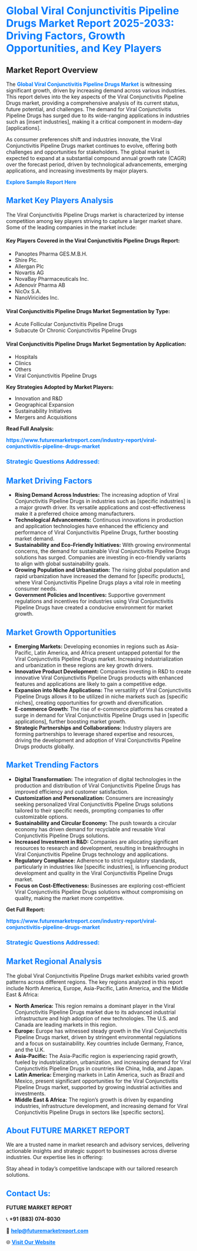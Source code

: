 <h1 style="color: #007BFF;">Global Viral Conjunctivitis Pipeline Drugs Market Report 2025-2033: Driving Factors, Growth Opportunities, and Key Players</h1>

<section id="overview">
<h2>Market Report Overview</h2>
<p>The <a href="https://www.futuremarketreport.com/industry-report/viral-conjunctivitis-pipeline-drugs-market" style="color: #007BFF; text-decoration: none;"><strong>Global Viral Conjunctivitis Pipeline Drugs Market</strong></a> is witnessing significant growth, driven by increasing demand across various industries. This report delves into the key aspects of the Viral Conjunctivitis Pipeline Drugs market, providing a comprehensive analysis of its current status, future potential, and challenges. The demand for Viral Conjunctivitis Pipeline Drugs has surged due to its wide-ranging applications in industries such as [insert industries], making it a critical component in modern-day [applications].</p>
<p>As consumer preferences shift and industries innovate, the Viral Conjunctivitis Pipeline Drugs market continues to evolve, offering both challenges and opportunities for stakeholders. The global market is expected to expand at a substantial compound annual growth rate (CAGR) over the forecast period, driven by technological advancements, emerging applications, and increasing investments by major players.</p>
</section>

<section id="overview">
<p><a href="https://www.futuremarketreport.com/request-sample/reportId=112907" style="color: #007BFF; text-decoration: none;"><strong>Explore Sample Report Here</strong></a></p>
</section>

<section id="key-players">
<h2 style="color: #007BFF;">Market Key Players Analysis</h2>
<p>The Viral Conjunctivitis Pipeline Drugs market is characterized by intense competition among key players striving to capture a larger market share. Some of the leading companies in the market include:</p>
<h4>Key Players Covered in the Viral Conjunctivitis Pipeline Drugs Report:</h4>
<ul><li>Panoptes Pharma GES.M.B.H.</li><li>Shire Plc.</li><li>Allergan Plc</li><li>Novartis AG</li><li>NovaBay Pharmaceuticals Inc.</li><li>Adenovir Pharma AB</li><li>NicOx S.A.</li><li>NanoViricides Inc.</li></ul>
<h4>Viral Conjunctivitis Pipeline Drugs Market Segmentation by Type:</h4>
<ul><li>Acute Follicular Conjunctivitis Pipeline Drugs</li><li>Subacute Or Chronic Conjunctivitis Pipeline Drugs</li></ul>

<h4>Viral Conjunctivitis Pipeline Drugs Market Segmentation by Application:</h4>
<ul><li>Hospitals</li><li>Clinics</li><li>Others</li><li>Viral Conjunctivitis Pipeline Drugs</li></ul>
<p><strong>Key Strategies Adopted by Market Players:</strong></p>
<ul>
<li>Innovation and R&D</li>
<li>Geographical Expansion</li>
<li>Sustainability Initiatives</li>
<li>Mergers and Acquisitions</li>
</ul>
</section>

<section>
<p><strong>Read Full Analysis: </strong></p><a href="https://www.futuremarketreport.com/industry-report/viral-conjunctivitis-pipeline-drugs-market" style="color: #007BFF; text-decoration: none;"><strong>https://www.futuremarketreport.com/industry-report/viral-conjunctivitis-pipeline-drugs-market</strong></a>
<h3 style="color: #007BFF;">Strategic Questions Addressed:</h3>
</section>

<section id="driving-factors">
<h2 style="color: #007BFF;">Market Driving Factors</h2>
<ul>
<li><strong>Rising Demand Across Industries:</strong> The increasing adoption of Viral Conjunctivitis Pipeline Drugs in industries such as [specific industries] is a major growth driver. Its versatile applications and cost-effectiveness make it a preferred choice among manufacturers.</li>
<li><strong>Technological Advancements:</strong> Continuous innovations in production and application technologies have enhanced the efficiency and performance of Viral Conjunctivitis Pipeline Drugs, further boosting market demand.</li>
<li><strong>Sustainability and Eco-Friendly Initiatives:</strong> With growing environmental concerns, the demand for sustainable Viral Conjunctivitis Pipeline Drugs solutions has surged. Companies are investing in eco-friendly variants to align with global sustainability goals.</li>
<li><strong>Growing Population and Urbanization:</strong> The rising global population and rapid urbanization have increased the demand for [specific products], where Viral Conjunctivitis Pipeline Drugs plays a vital role in meeting consumer needs.</li>
<li><strong>Government Policies and Incentives:</strong> Supportive government regulations and incentives for industries using Viral Conjunctivitis Pipeline Drugs have created a conducive environment for market growth.</li>
</ul>
</section>

<section id="growth-opportunities">
<h2 style="color: #007BFF;">Market Growth Opportunities</h2>
<ul>
<li><strong>Emerging Markets:</strong> Developing economies in regions such as Asia-Pacific, Latin America, and Africa present untapped potential for the Viral Conjunctivitis Pipeline Drugs market. Increasing industrialization and urbanization in these regions are key growth drivers.</li>
<li><strong>Innovative Product Development:</strong> Companies investing in R&D to create innovative Viral Conjunctivitis Pipeline Drugs products with enhanced features and applications are likely to gain a competitive edge.</li>
<li><strong>Expansion into Niche Applications:</strong> The versatility of Viral Conjunctivitis Pipeline Drugs allows it to be utilized in niche markets such as [specific niches], creating opportunities for growth and diversification.</li>
<li><strong>E-commerce Growth:</strong> The rise of e-commerce platforms has created a surge in demand for Viral Conjunctivitis Pipeline Drugs used in [specific applications], further boosting market growth.</li>
<li><strong>Strategic Partnerships and Collaborations:</strong> Industry players are forming partnerships to leverage shared expertise and resources, driving the development and adoption of Viral Conjunctivitis Pipeline Drugs products globally.</li>
</ul>
</section>

<section id="trending-factors">
<h2 style="color: #007BFF;">Market Trending Factors</h2>
<ul>
<li><strong>Digital Transformation:</strong> The integration of digital technologies in the production and distribution of Viral Conjunctivitis Pipeline Drugs has improved efficiency and customer satisfaction.</li>
<li><strong>Customization and Personalization:</strong> Consumers are increasingly seeking personalized Viral Conjunctivitis Pipeline Drugs solutions tailored to their specific needs, prompting companies to offer customizable options.</li>
<li><strong>Sustainability and Circular Economy:</strong> The push towards a circular economy has driven demand for recyclable and reusable Viral Conjunctivitis Pipeline Drugs solutions.</li>
<li><strong>Increased Investment in R&D:</strong> Companies are allocating significant resources to research and development, resulting in breakthroughs in Viral Conjunctivitis Pipeline Drugs technology and applications.</li>
<li><strong>Regulatory Compliance:</strong> Adherence to strict regulatory standards, particularly in industries like [specific industries], is influencing product development and quality in the Viral Conjunctivitis Pipeline Drugs market.</li>
<li><strong>Focus on Cost-Effectiveness:</strong> Businesses are exploring cost-efficient Viral Conjunctivitis Pipeline Drugs solutions without compromising on quality, making the market more competitive.</li>
</ul>
</section>

<section>
<p><strong>Get Full Report: </strong></p><a href="https://www.futuremarketreport.com/industry-report/viral-conjunctivitis-pipeline-drugs-market" style="color: #007BFF; text-decoration: none;"><strong>https://www.futuremarketreport.com/industry-report/viral-conjunctivitis-pipeline-drugs-market</strong></a>
<h3 style="color: #007BFF;">Strategic Questions Addressed:</h3>
</section>


<section id="regional-analysis">
<h2 style="color: #007BFF;">Market Regional Analysis</h2>
<p>The global Viral Conjunctivitis Pipeline Drugs market exhibits varied growth patterns across different regions. The key regions analyzed in this report include North America, Europe, Asia-Pacific, Latin America, and the Middle East & Africa:</p>
<ul>
<li><strong>North America:</strong> This region remains a dominant player in the Viral Conjunctivitis Pipeline Drugs market due to its advanced industrial infrastructure and high adoption of new technologies. The U.S. and Canada are leading markets in this region.</li>
<li><strong>Europe:</strong> Europe has witnessed steady growth in the Viral Conjunctivitis Pipeline Drugs market, driven by stringent environmental regulations and a focus on sustainability. Key countries include Germany, France, and the U.K.</li>
<li><strong>Asia-Pacific:</strong> The Asia-Pacific region is experiencing rapid growth, fueled by industrialization, urbanization, and increasing demand for Viral Conjunctivitis Pipeline Drugs in countries like China, India, and Japan.</li>
<li><strong>Latin America:</strong> Emerging markets in Latin America, such as Brazil and Mexico, present significant opportunities for the Viral Conjunctivitis Pipeline Drugs market, supported by growing industrial activities and investments.</li>
<li><strong>Middle East & Africa:</strong> The region’s growth is driven by expanding industries, infrastructure development, and increasing demand for Viral Conjunctivitis Pipeline Drugs in sectors like [specific sectors].</li>
</ul>
</section>

<footer>
<h2 style="color: #007BFF;">About FUTURE MARKET REPORT</h2>
<p>We are a trusted name in market research and advisory services, delivering actionable insights and strategic support to businesses across diverse industries. Our expertise lies in offering:</p>

<p>Stay ahead in today’s competitive landscape with our tailored research solutions.</p>

<h2 style="color: #007BFF;">Contact Us:</h2>
<p><strong>FUTURE MARKET REPORT</strong></p>
<p>📞 <strong>+91 (883) 074-8030</strong></p>
<p>📧 <strong><a href="mailto:help@futuremarketreport.com" style="color: #007BFF;">help@futuremarketreport.com</a></strong></p>
<p>🌐 <strong><a href="https://www.futuremarketreport.com/" style="color: #007BFF;">Visit Our Website</a></strong></p>
</footer>